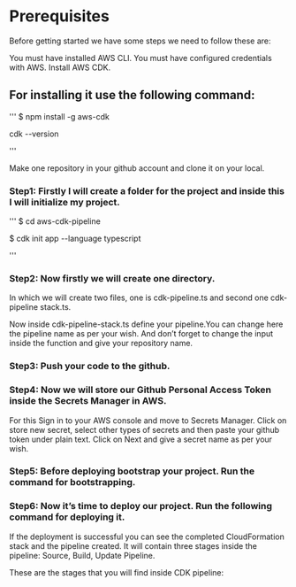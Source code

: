 # Prerequisites
Before getting started we have some steps we need to follow these are:

You must have installed AWS CLI.
You must have configured credentials with AWS.
Install AWS CDK.

## For installing it use the following command:

'''
$ npm install -g aws-cdk

cdk --version

 '''

Make one repository in your github account and clone it on your local.

### Step1: Firstly I will create a folder for the project and inside this I will initialize my project.

'''
$ cd aws-cdk-pipeline 

$ cdk init app --language typescript

'''

### Step2: Now firstly we will create one directory.
In which we will create two files, one is cdk-pipeline.ts and second one cdk-pipeline stack.ts.

Now inside cdk-pipeline-stack.ts define your pipeline.You can change here the pipeline name as per your wish. And don’t forget to change the input inside the function and give your repository name.

### Step3: Push your code to the github.

### Step4: Now we will store our Github Personal Access Token inside the Secrets Manager in AWS.

For this Sign in to your AWS console and move to Secrets Manager. Click on store new secret, select other types of secrets and then paste your github token under plain text. Click on Next and give a secret name as per your wish.

### Step5: Before deploying bootstrap your project. Run the command for bootstrapping.

### Step6: Now it’s time to deploy our project. Run the following command for deploying it. 

If the deployment is successful you can see the completed CloudFormation stack and the pipeline created. It will contain three stages inside the pipeline: Source, Build, Update Pipeline.

These are the stages that you will find inside CDK pipeline:





